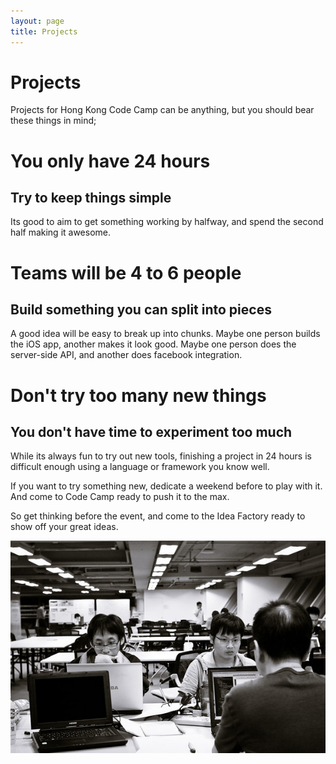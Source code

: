 ```yaml
---
layout: page
title: Projects
---
```


# Projects

Projects for Hong Kong Code Camp can be anything, but you should bear these things in mind;

# You only have 24 hours
## Try to keep things simple

Its good to aim to get something working by halfway, and spend the second half making it awesome.

# Teams will be 4 to 6 people
## Build something you can split into pieces

A good idea will be easy to break up into chunks.
Maybe one person builds the iOS app, another makes it look good.
Maybe one person does the server-side API, and another does facebook integration.

# Don't try too many new things
## You don't have time to experiment too much

While its always fun to try out new tools,
finishing a project in 24 hours is difficult enough using a language or framework you know well.

If you want to try something new, dedicate a weekend before to play with it.
And come to Code Camp ready to push it to the max.

So get thinking before the event, and come to the Idea Factory ready to show off your great ideas.

![Learning new skills](images/cc01/L1023935-M.jpg)